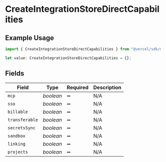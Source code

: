 # CreateIntegrationStoreDirectCapabilities

## Example Usage

```typescript
import { CreateIntegrationStoreDirectCapabilities } from "@vercel/sdk/models/createintegrationstoredirectop.js";

let value: CreateIntegrationStoreDirectCapabilities = {};
```

## Fields

| Field              | Type               | Required           | Description        |
| ------------------ | ------------------ | ------------------ | ------------------ |
| `mcp`              | *boolean*          | :heavy_minus_sign: | N/A                |
| `sso`              | *boolean*          | :heavy_minus_sign: | N/A                |
| `billable`         | *boolean*          | :heavy_minus_sign: | N/A                |
| `transferable`     | *boolean*          | :heavy_minus_sign: | N/A                |
| `secretsSync`      | *boolean*          | :heavy_minus_sign: | N/A                |
| `sandbox`          | *boolean*          | :heavy_minus_sign: | N/A                |
| `linking`          | *boolean*          | :heavy_minus_sign: | N/A                |
| `projects`         | *boolean*          | :heavy_minus_sign: | N/A                |